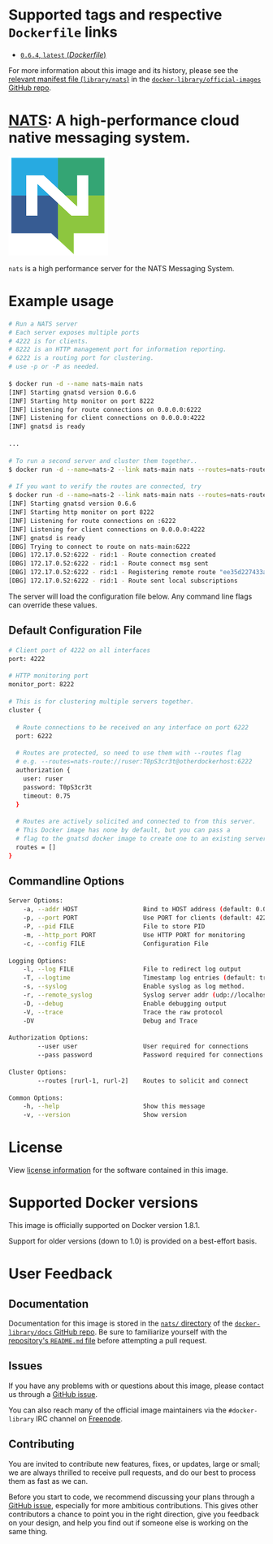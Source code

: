 # Supported tags and respective `Dockerfile` links

-	[`0.6.4`, `latest` (*Dockerfile*)](https://github.com/nats-io/nats-docker/blob/59e0d88a686f727b15dda47db5323c3722e6d85a/Dockerfile)

For more information about this image and its history, please see the [relevant manifest file (`library/nats`)](https://github.com/docker-library/official-images/blob/master/library/nats) in the [`docker-library/official-images` GitHub repo](https://github.com/docker-library/official-images).

# [NATS](https://nats.io): A high-performance cloud native messaging system.

![logo](https://raw.githubusercontent.com/docker-library/docs/master/nats/logo.png)

`nats` is a high performance server for the NATS Messaging System.

# Example usage

```bash
# Run a NATS server
# Each server exposes multiple ports
# 4222 is for clients.
# 8222 is an HTTP management port for information reporting.
# 6222 is a routing port for clustering.
# use -p or -P as needed.

$ docker run -d --name nats-main nats
[INF] Starting gnatsd version 0.6.6
[INF] Starting http monitor on port 8222
[INF] Listening for route connections on 0.0.0.0:6222
[INF] Listening for client connections on 0.0.0.0:4222
[INF] gnatsd is ready

...

# To run a second server and cluster them together..
$ docker run -d --name=nats-2 --link nats-main nats --routes=nats-route://ruser:T0pS3cr3t@nats-main:6222

# If you want to verify the routes are connected, try
$ docker run -d --name=nats-2 --link nats-main nats --routes=nats-route://ruser:T0pS3cr3t@nats-main:6222 -DV
[INF] Starting gnatsd version 0.6.6
[INF] Starting http monitor on port 8222
[INF] Listening for route connections on :6222
[INF] Listening for client connections on 0.0.0.0:4222
[INF] gnatsd is ready
[DBG] Trying to connect to route on nats-main:6222
[DBG] 172.17.0.52:6222 - rid:1 - Route connection created
[DBG] 172.17.0.52:6222 - rid:1 - Route connect msg sent
[DBG] 172.17.0.52:6222 - rid:1 - Registering remote route "ee35d227433a738c729f9422a59667bb"
[DBG] 172.17.0.52:6222 - rid:1 - Route sent local subscriptions
```

The server will load the configuration file below. Any command line flags can override these values.

## Default Configuration File

```bash
# Client port of 4222 on all interfaces
port: 4222

# HTTP monitoring port
monitor_port: 8222

# This is for clustering multiple servers together.
cluster {

  # Route connections to be received on any interface on port 6222
  port: 6222

  # Routes are protected, so need to use them with --routes flag
  # e.g. --routes=nats-route://ruser:T0pS3cr3t@otherdockerhost:6222
  authorization {
    user: ruser
    password: T0pS3cr3t
    timeout: 0.75
  }

  # Routes are actively solicited and connected to from this server.
  # This Docker image has none by default, but you can pass a
  # flag to the gnatsd docker image to create one to an existing server.
  routes = []
}
```

## Commandline Options

```bash
Server Options:
    -a, --addr HOST                  Bind to HOST address (default: 0.0.0.0)
    -p, --port PORT                  Use PORT for clients (default: 4222)
    -P, --pid FILE                   File to store PID
    -m, --http_port PORT             Use HTTP PORT for monitoring
    -c, --config FILE                Configuration File

Logging Options:
    -l, --log FILE                   File to redirect log output
    -T, --logtime                    Timestamp log entries (default: true)
    -s, --syslog                     Enable syslog as log method.
    -r, --remote_syslog              Syslog server addr (udp://localhost:514).
    -D, --debug                      Enable debugging output
    -V, --trace                      Trace the raw protocol
    -DV                              Debug and Trace

Authorization Options:
        --user user                  User required for connections
        --pass password              Password required for connections

Cluster Options:
        --routes [rurl-1, rurl-2]    Routes to solicit and connect

Common Options:
    -h, --help                       Show this message
    -v, --version                    Show version
```

# License

View [license information](https://github.com/nats-io/gnatsd/blob/master/LICENSE) for the software contained in this image.

# Supported Docker versions

This image is officially supported on Docker version 1.8.1.

Support for older versions (down to 1.0) is provided on a best-effort basis.

# User Feedback

## Documentation

Documentation for this image is stored in the [`nats/` directory](https://github.com/docker-library/docs/tree/master/nats) of the [`docker-library/docs` GitHub repo](https://github.com/docker-library/docs). Be sure to familiarize yourself with the [repository's `README.md` file](https://github.com/docker-library/docs/blob/master/README.md) before attempting a pull request.

## Issues

If you have any problems with or questions about this image, please contact us through a [GitHub issue](https://github.com/docker-library/nats/issues).

You can also reach many of the official image maintainers via the `#docker-library` IRC channel on [Freenode](https://freenode.net).

## Contributing

You are invited to contribute new features, fixes, or updates, large or small; we are always thrilled to receive pull requests, and do our best to process them as fast as we can.

Before you start to code, we recommend discussing your plans through a [GitHub issue](https://github.com/docker-library/nats/issues), especially for more ambitious contributions. This gives other contributors a chance to point you in the right direction, give you feedback on your design, and help you find out if someone else is working on the same thing.
